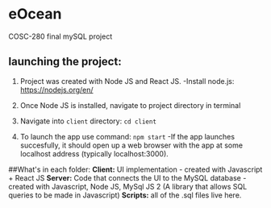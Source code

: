 # eOcean

COSC-280 final mySQL project

## launching the project:

1. Project was created with Node JS and React JS.
   -Install node.js: https://nodejs.org/en/

2. Once Node JS is installed, navigate to project directory in terminal

3. Navigate into `client` directory:
   `cd client`

4. To launch the app use command: `npm start`
   -If the app launches succesfully, it should open up a web browser with the app at some localhost address (typically localhost:3000).

##What's in each folder:
**Client:** UI implementation - created with Javascript + React JS
**Server:** Code that connects the UI to the MySQL database - created with Javascript, Node JS, MySql JS 2 (A library that allows SQL queries to be made in Javascript)
**Scripts:** all of the .sql files live here.
